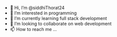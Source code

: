 - 👋 Hi, I’m @siddhiThorat24
- 👀 I’m interested in programming
- 🌱 I’m currently learning full stack development
- 💞️ I’m looking to collaborate on web development
- 📫 How to reach me ...


<!---
siddhiThorat24/siddhiThorat24 is a ✨ special ✨ repository because its `README.md` (this file) appears on your GitHub profile.
You can click the Preview link to take a look at your changes.
--->
